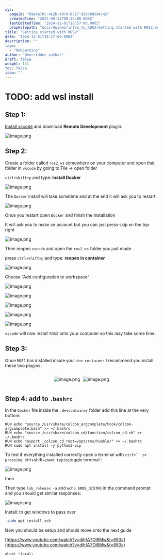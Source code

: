 ```yaml
---
sys:
  pageId: "89e0a78c-4e2b-4070-b327-d28cb0694742"
  createdTime: "2024-08-21T00:24:00.000Z"
  lastEditedTime: "2024-11-01T18:57:00.000Z"
  propFilepath: "docs/Guides/intro_to_ROS2/Getting started with ROS2.md"
title: "Getting started with ROS2"
date: "2024-11-01T18:57:00.000Z"
description: ""
tags:
  - "Onboarding"
author: "Overridden author"
draft: false
weight: 141
toc: false
icon: ""
---
```


# TODO: add wsl install

## Step 1:

[Install vscode](https://code.visualstudio.com/download) and download **Remote Development** plugin:

![image.png](https://prod-files-secure.s3.us-west-2.amazonaws.com/d518164a-d88e-44d1-a4ee-3adb3bd8bce0/efb52993-1881-4a40-b95e-6f020334f022/image.png?X-Amz-Algorithm=AWS4-HMAC-SHA256&X-Amz-Content-Sha256=UNSIGNED-PAYLOAD&X-Amz-Credential=ASIAZI2LB4667YB3QISW%2F20250201%2Fus-west-2%2Fs3%2Faws4_request&X-Amz-Date=20250201T070241Z&X-Amz-Expires=3600&X-Amz-Security-Token=IQoJb3JpZ2luX2VjEMf%2F%2F%2F%2F%2F%2F%2F%2F%2F%2FwEaCXVzLXdlc3QtMiJHMEUCIQDtVDXY5AOEPloaRx%2F6VmchhdKqTK4nSfVORdiu9WwDAwIge%2FwPBD70ZYzlghGcf1%2FXMYRFQgGaTes7tXhjEq7zst8qiAQIz%2F%2F%2F%2F%2F%2F%2F%2F%2F%2F%2FARAAGgw2Mzc0MjMxODM4MDUiDMqOnGwnO4KDfcEiJCrcAzUZtavbIwhodTWT9w0ODEi3at3OSlnXKALV%2BTluff7GuHlq4Jcy%2FUY%2FJUjU2IMR0Y482uFOgPQlJb%2F7JhQjDHlKkcv834vABkkrZY9ToCfEECaJy%2BhIA714d%2BE1d1F7ZO4wnClGpjXRHb%2FhiTzwgAPzwg3LMVjgVTQ%2BvTxOUqRjWf3fsxKliLWBk7bppY6JA6Iw8shY4j9a%2FtLX4L0hYhvrgkeW2fJKqItVfmal8ksgT5FjB4ZI3rEg7OxfvV1AXaGWDMIXw%2FoF0%2FVRp1aLw32lO3mRLx2C8ilEC1UYqgRbKddt8KJhNlnz8i26rdEfS71Z446EKrloUNwZmSp0EDZzOBtxR%2BJN8b9ijat%2BXNglRYlfTbezcmm%2B87aylkk4N952EKzAjfkx3pQjRVErjBWYh1a1b6zoZNb1BQY5Wd5cq4Gobr31pavYnBZb%2B9CTl0gFd3O1BvaWg3ne1uVFf1o2oEFD5%2F0IGESuZ2WwJ58sO6bpP6%2B3DuVGAHOupmQmyGiUkzT6YdEeb%2BvyLcvBMrQ6uD1xSYxVT6b%2BX0aNdgLAPyZ%2FKGTZlKqfV40zDhTN%2BxfMVaxTEgdIXtEz9BaxD%2BYMxRRcGs5nw0LiWoKePUresktBcGF7Fhy5sstBMIP79rwGOqUBvOUTtKIQPz3d68T3fHCkco7%2FVgPeU4AcOHgIg1XEyiFv94krIXx7dUa4w8ndra1Tmd%2FOd2%2FrgNaZnFqLfU5m8dPo94Q5GtXJbxogETWYNRAKg8Ev%2FgpAdLvkT11UoRW5G1BH7Z71zO4Adi9TKrmIb8KxpZrP3w5Dd4LBMHoKcHKCUPbd6h5yEZxuitIdq1mk93cCYhpPjeOQKpL3muYRGG5oCHme&X-Amz-Signature=a5f18e845236467a81cdda7b0a1c13a127095c9b4aa6c003a34fe222c16c44b7&X-Amz-SignedHeaders=host&x-id=GetObject)

## Step 2:

Create a folder called `ros2_ws` somewhere on your computer and open that folder in `vscode` by going to File → open folder 

`ctrl+shift+p` and type: **Install Docker**

![image.png](https://prod-files-secure.s3.us-west-2.amazonaws.com/d518164a-d88e-44d1-a4ee-3adb3bd8bce0/2269dc0e-1cd5-47ff-bceb-c04ad9b2eab0/image.png?X-Amz-Algorithm=AWS4-HMAC-SHA256&X-Amz-Content-Sha256=UNSIGNED-PAYLOAD&X-Amz-Credential=ASIAZI2LB4667YB3QISW%2F20250201%2Fus-west-2%2Fs3%2Faws4_request&X-Amz-Date=20250201T070242Z&X-Amz-Expires=3600&X-Amz-Security-Token=IQoJb3JpZ2luX2VjEMf%2F%2F%2F%2F%2F%2F%2F%2F%2F%2FwEaCXVzLXdlc3QtMiJHMEUCIQDtVDXY5AOEPloaRx%2F6VmchhdKqTK4nSfVORdiu9WwDAwIge%2FwPBD70ZYzlghGcf1%2FXMYRFQgGaTes7tXhjEq7zst8qiAQIz%2F%2F%2F%2F%2F%2F%2F%2F%2F%2F%2FARAAGgw2Mzc0MjMxODM4MDUiDMqOnGwnO4KDfcEiJCrcAzUZtavbIwhodTWT9w0ODEi3at3OSlnXKALV%2BTluff7GuHlq4Jcy%2FUY%2FJUjU2IMR0Y482uFOgPQlJb%2F7JhQjDHlKkcv834vABkkrZY9ToCfEECaJy%2BhIA714d%2BE1d1F7ZO4wnClGpjXRHb%2FhiTzwgAPzwg3LMVjgVTQ%2BvTxOUqRjWf3fsxKliLWBk7bppY6JA6Iw8shY4j9a%2FtLX4L0hYhvrgkeW2fJKqItVfmal8ksgT5FjB4ZI3rEg7OxfvV1AXaGWDMIXw%2FoF0%2FVRp1aLw32lO3mRLx2C8ilEC1UYqgRbKddt8KJhNlnz8i26rdEfS71Z446EKrloUNwZmSp0EDZzOBtxR%2BJN8b9ijat%2BXNglRYlfTbezcmm%2B87aylkk4N952EKzAjfkx3pQjRVErjBWYh1a1b6zoZNb1BQY5Wd5cq4Gobr31pavYnBZb%2B9CTl0gFd3O1BvaWg3ne1uVFf1o2oEFD5%2F0IGESuZ2WwJ58sO6bpP6%2B3DuVGAHOupmQmyGiUkzT6YdEeb%2BvyLcvBMrQ6uD1xSYxVT6b%2BX0aNdgLAPyZ%2FKGTZlKqfV40zDhTN%2BxfMVaxTEgdIXtEz9BaxD%2BYMxRRcGs5nw0LiWoKePUresktBcGF7Fhy5sstBMIP79rwGOqUBvOUTtKIQPz3d68T3fHCkco7%2FVgPeU4AcOHgIg1XEyiFv94krIXx7dUa4w8ndra1Tmd%2FOd2%2FrgNaZnFqLfU5m8dPo94Q5GtXJbxogETWYNRAKg8Ev%2FgpAdLvkT11UoRW5G1BH7Z71zO4Adi9TKrmIb8KxpZrP3w5Dd4LBMHoKcHKCUPbd6h5yEZxuitIdq1mk93cCYhpPjeOQKpL3muYRGG5oCHme&X-Amz-Signature=0d292349537da2eb821910f9ab5479a8c3fea1fc7491f86c40ed43d1ed8c35a0&X-Amz-SignedHeaders=host&x-id=GetObject)

The `Docker` install will take sometime and at the end it will ask you to restart

![image.png](https://prod-files-secure.s3.us-west-2.amazonaws.com/d518164a-d88e-44d1-a4ee-3adb3bd8bce0/ed233f78-be33-4b1f-b89c-9c346c0e961e/image.png?X-Amz-Algorithm=AWS4-HMAC-SHA256&X-Amz-Content-Sha256=UNSIGNED-PAYLOAD&X-Amz-Credential=ASIAZI2LB4667YB3QISW%2F20250201%2Fus-west-2%2Fs3%2Faws4_request&X-Amz-Date=20250201T070242Z&X-Amz-Expires=3600&X-Amz-Security-Token=IQoJb3JpZ2luX2VjEMf%2F%2F%2F%2F%2F%2F%2F%2F%2F%2FwEaCXVzLXdlc3QtMiJHMEUCIQDtVDXY5AOEPloaRx%2F6VmchhdKqTK4nSfVORdiu9WwDAwIge%2FwPBD70ZYzlghGcf1%2FXMYRFQgGaTes7tXhjEq7zst8qiAQIz%2F%2F%2F%2F%2F%2F%2F%2F%2F%2F%2FARAAGgw2Mzc0MjMxODM4MDUiDMqOnGwnO4KDfcEiJCrcAzUZtavbIwhodTWT9w0ODEi3at3OSlnXKALV%2BTluff7GuHlq4Jcy%2FUY%2FJUjU2IMR0Y482uFOgPQlJb%2F7JhQjDHlKkcv834vABkkrZY9ToCfEECaJy%2BhIA714d%2BE1d1F7ZO4wnClGpjXRHb%2FhiTzwgAPzwg3LMVjgVTQ%2BvTxOUqRjWf3fsxKliLWBk7bppY6JA6Iw8shY4j9a%2FtLX4L0hYhvrgkeW2fJKqItVfmal8ksgT5FjB4ZI3rEg7OxfvV1AXaGWDMIXw%2FoF0%2FVRp1aLw32lO3mRLx2C8ilEC1UYqgRbKddt8KJhNlnz8i26rdEfS71Z446EKrloUNwZmSp0EDZzOBtxR%2BJN8b9ijat%2BXNglRYlfTbezcmm%2B87aylkk4N952EKzAjfkx3pQjRVErjBWYh1a1b6zoZNb1BQY5Wd5cq4Gobr31pavYnBZb%2B9CTl0gFd3O1BvaWg3ne1uVFf1o2oEFD5%2F0IGESuZ2WwJ58sO6bpP6%2B3DuVGAHOupmQmyGiUkzT6YdEeb%2BvyLcvBMrQ6uD1xSYxVT6b%2BX0aNdgLAPyZ%2FKGTZlKqfV40zDhTN%2BxfMVaxTEgdIXtEz9BaxD%2BYMxRRcGs5nw0LiWoKePUresktBcGF7Fhy5sstBMIP79rwGOqUBvOUTtKIQPz3d68T3fHCkco7%2FVgPeU4AcOHgIg1XEyiFv94krIXx7dUa4w8ndra1Tmd%2FOd2%2FrgNaZnFqLfU5m8dPo94Q5GtXJbxogETWYNRAKg8Ev%2FgpAdLvkT11UoRW5G1BH7Z71zO4Adi9TKrmIb8KxpZrP3w5Dd4LBMHoKcHKCUPbd6h5yEZxuitIdq1mk93cCYhpPjeOQKpL3muYRGG5oCHme&X-Amz-Signature=e648f6ed869f02704b6298a7aae9c0d74ebaa79458939da2b7886dae948f8e5d&X-Amz-SignedHeaders=host&x-id=GetObject)

Once you restart open `Docker` and finish the installation

It will ask you to make an account but you can just press skip on the top right

![image.png](https://prod-files-secure.s3.us-west-2.amazonaws.com/d518164a-d88e-44d1-a4ee-3adb3bd8bce0/21010ad9-1659-4fd9-9f59-9932a09b2a3d/image.png?X-Amz-Algorithm=AWS4-HMAC-SHA256&X-Amz-Content-Sha256=UNSIGNED-PAYLOAD&X-Amz-Credential=ASIAZI2LB4667YB3QISW%2F20250201%2Fus-west-2%2Fs3%2Faws4_request&X-Amz-Date=20250201T070242Z&X-Amz-Expires=3600&X-Amz-Security-Token=IQoJb3JpZ2luX2VjEMf%2F%2F%2F%2F%2F%2F%2F%2F%2F%2FwEaCXVzLXdlc3QtMiJHMEUCIQDtVDXY5AOEPloaRx%2F6VmchhdKqTK4nSfVORdiu9WwDAwIge%2FwPBD70ZYzlghGcf1%2FXMYRFQgGaTes7tXhjEq7zst8qiAQIz%2F%2F%2F%2F%2F%2F%2F%2F%2F%2F%2FARAAGgw2Mzc0MjMxODM4MDUiDMqOnGwnO4KDfcEiJCrcAzUZtavbIwhodTWT9w0ODEi3at3OSlnXKALV%2BTluff7GuHlq4Jcy%2FUY%2FJUjU2IMR0Y482uFOgPQlJb%2F7JhQjDHlKkcv834vABkkrZY9ToCfEECaJy%2BhIA714d%2BE1d1F7ZO4wnClGpjXRHb%2FhiTzwgAPzwg3LMVjgVTQ%2BvTxOUqRjWf3fsxKliLWBk7bppY6JA6Iw8shY4j9a%2FtLX4L0hYhvrgkeW2fJKqItVfmal8ksgT5FjB4ZI3rEg7OxfvV1AXaGWDMIXw%2FoF0%2FVRp1aLw32lO3mRLx2C8ilEC1UYqgRbKddt8KJhNlnz8i26rdEfS71Z446EKrloUNwZmSp0EDZzOBtxR%2BJN8b9ijat%2BXNglRYlfTbezcmm%2B87aylkk4N952EKzAjfkx3pQjRVErjBWYh1a1b6zoZNb1BQY5Wd5cq4Gobr31pavYnBZb%2B9CTl0gFd3O1BvaWg3ne1uVFf1o2oEFD5%2F0IGESuZ2WwJ58sO6bpP6%2B3DuVGAHOupmQmyGiUkzT6YdEeb%2BvyLcvBMrQ6uD1xSYxVT6b%2BX0aNdgLAPyZ%2FKGTZlKqfV40zDhTN%2BxfMVaxTEgdIXtEz9BaxD%2BYMxRRcGs5nw0LiWoKePUresktBcGF7Fhy5sstBMIP79rwGOqUBvOUTtKIQPz3d68T3fHCkco7%2FVgPeU4AcOHgIg1XEyiFv94krIXx7dUa4w8ndra1Tmd%2FOd2%2FrgNaZnFqLfU5m8dPo94Q5GtXJbxogETWYNRAKg8Ev%2FgpAdLvkT11UoRW5G1BH7Z71zO4Adi9TKrmIb8KxpZrP3w5Dd4LBMHoKcHKCUPbd6h5yEZxuitIdq1mk93cCYhpPjeOQKpL3muYRGG5oCHme&X-Amz-Signature=2fe542011dc3b6bcc6222beedce7928f7ac27af36551ee5f6173cb612dd17fce&X-Amz-SignedHeaders=host&x-id=GetObject)

Then reopen `vscode` and open the `ros2_ws` folder you just made

press `ctrl+shift+p` and type: **reopen in container**

![image.png](https://prod-files-secure.s3.us-west-2.amazonaws.com/d518164a-d88e-44d1-a4ee-3adb3bd8bce0/4e93b8c2-41ad-488c-8095-c74205196118/image.png?X-Amz-Algorithm=AWS4-HMAC-SHA256&X-Amz-Content-Sha256=UNSIGNED-PAYLOAD&X-Amz-Credential=ASIAZI2LB4667YB3QISW%2F20250201%2Fus-west-2%2Fs3%2Faws4_request&X-Amz-Date=20250201T070242Z&X-Amz-Expires=3600&X-Amz-Security-Token=IQoJb3JpZ2luX2VjEMf%2F%2F%2F%2F%2F%2F%2F%2F%2F%2FwEaCXVzLXdlc3QtMiJHMEUCIQDtVDXY5AOEPloaRx%2F6VmchhdKqTK4nSfVORdiu9WwDAwIge%2FwPBD70ZYzlghGcf1%2FXMYRFQgGaTes7tXhjEq7zst8qiAQIz%2F%2F%2F%2F%2F%2F%2F%2F%2F%2F%2FARAAGgw2Mzc0MjMxODM4MDUiDMqOnGwnO4KDfcEiJCrcAzUZtavbIwhodTWT9w0ODEi3at3OSlnXKALV%2BTluff7GuHlq4Jcy%2FUY%2FJUjU2IMR0Y482uFOgPQlJb%2F7JhQjDHlKkcv834vABkkrZY9ToCfEECaJy%2BhIA714d%2BE1d1F7ZO4wnClGpjXRHb%2FhiTzwgAPzwg3LMVjgVTQ%2BvTxOUqRjWf3fsxKliLWBk7bppY6JA6Iw8shY4j9a%2FtLX4L0hYhvrgkeW2fJKqItVfmal8ksgT5FjB4ZI3rEg7OxfvV1AXaGWDMIXw%2FoF0%2FVRp1aLw32lO3mRLx2C8ilEC1UYqgRbKddt8KJhNlnz8i26rdEfS71Z446EKrloUNwZmSp0EDZzOBtxR%2BJN8b9ijat%2BXNglRYlfTbezcmm%2B87aylkk4N952EKzAjfkx3pQjRVErjBWYh1a1b6zoZNb1BQY5Wd5cq4Gobr31pavYnBZb%2B9CTl0gFd3O1BvaWg3ne1uVFf1o2oEFD5%2F0IGESuZ2WwJ58sO6bpP6%2B3DuVGAHOupmQmyGiUkzT6YdEeb%2BvyLcvBMrQ6uD1xSYxVT6b%2BX0aNdgLAPyZ%2FKGTZlKqfV40zDhTN%2BxfMVaxTEgdIXtEz9BaxD%2BYMxRRcGs5nw0LiWoKePUresktBcGF7Fhy5sstBMIP79rwGOqUBvOUTtKIQPz3d68T3fHCkco7%2FVgPeU4AcOHgIg1XEyiFv94krIXx7dUa4w8ndra1Tmd%2FOd2%2FrgNaZnFqLfU5m8dPo94Q5GtXJbxogETWYNRAKg8Ev%2FgpAdLvkT11UoRW5G1BH7Z71zO4Adi9TKrmIb8KxpZrP3w5Dd4LBMHoKcHKCUPbd6h5yEZxuitIdq1mk93cCYhpPjeOQKpL3muYRGG5oCHme&X-Amz-Signature=ac7a1c767ac08542948438b0f3c7c11a9493ca0398b36d5a0c5ad08e680fa93e&X-Amz-SignedHeaders=host&x-id=GetObject)

Choose “Add configuration to workspace”

![image.png](https://prod-files-secure.s3.us-west-2.amazonaws.com/d518164a-d88e-44d1-a4ee-3adb3bd8bce0/9560b282-5060-4989-ba37-97e7b2c22476/image.png?X-Amz-Algorithm=AWS4-HMAC-SHA256&X-Amz-Content-Sha256=UNSIGNED-PAYLOAD&X-Amz-Credential=ASIAZI2LB4667YB3QISW%2F20250201%2Fus-west-2%2Fs3%2Faws4_request&X-Amz-Date=20250201T070242Z&X-Amz-Expires=3600&X-Amz-Security-Token=IQoJb3JpZ2luX2VjEMf%2F%2F%2F%2F%2F%2F%2F%2F%2F%2FwEaCXVzLXdlc3QtMiJHMEUCIQDtVDXY5AOEPloaRx%2F6VmchhdKqTK4nSfVORdiu9WwDAwIge%2FwPBD70ZYzlghGcf1%2FXMYRFQgGaTes7tXhjEq7zst8qiAQIz%2F%2F%2F%2F%2F%2F%2F%2F%2F%2F%2FARAAGgw2Mzc0MjMxODM4MDUiDMqOnGwnO4KDfcEiJCrcAzUZtavbIwhodTWT9w0ODEi3at3OSlnXKALV%2BTluff7GuHlq4Jcy%2FUY%2FJUjU2IMR0Y482uFOgPQlJb%2F7JhQjDHlKkcv834vABkkrZY9ToCfEECaJy%2BhIA714d%2BE1d1F7ZO4wnClGpjXRHb%2FhiTzwgAPzwg3LMVjgVTQ%2BvTxOUqRjWf3fsxKliLWBk7bppY6JA6Iw8shY4j9a%2FtLX4L0hYhvrgkeW2fJKqItVfmal8ksgT5FjB4ZI3rEg7OxfvV1AXaGWDMIXw%2FoF0%2FVRp1aLw32lO3mRLx2C8ilEC1UYqgRbKddt8KJhNlnz8i26rdEfS71Z446EKrloUNwZmSp0EDZzOBtxR%2BJN8b9ijat%2BXNglRYlfTbezcmm%2B87aylkk4N952EKzAjfkx3pQjRVErjBWYh1a1b6zoZNb1BQY5Wd5cq4Gobr31pavYnBZb%2B9CTl0gFd3O1BvaWg3ne1uVFf1o2oEFD5%2F0IGESuZ2WwJ58sO6bpP6%2B3DuVGAHOupmQmyGiUkzT6YdEeb%2BvyLcvBMrQ6uD1xSYxVT6b%2BX0aNdgLAPyZ%2FKGTZlKqfV40zDhTN%2BxfMVaxTEgdIXtEz9BaxD%2BYMxRRcGs5nw0LiWoKePUresktBcGF7Fhy5sstBMIP79rwGOqUBvOUTtKIQPz3d68T3fHCkco7%2FVgPeU4AcOHgIg1XEyiFv94krIXx7dUa4w8ndra1Tmd%2FOd2%2FrgNaZnFqLfU5m8dPo94Q5GtXJbxogETWYNRAKg8Ev%2FgpAdLvkT11UoRW5G1BH7Z71zO4Adi9TKrmIb8KxpZrP3w5Dd4LBMHoKcHKCUPbd6h5yEZxuitIdq1mk93cCYhpPjeOQKpL3muYRGG5oCHme&X-Amz-Signature=1b55cb7e22f529707616d868142051ddefdb1fe6c9f26786c9f736935d8abc2f&X-Amz-SignedHeaders=host&x-id=GetObject)

![image.png](https://prod-files-secure.s3.us-west-2.amazonaws.com/d518164a-d88e-44d1-a4ee-3adb3bd8bce0/2ee63f81-886b-48e8-a553-dc6e5eac99e4/image.png?X-Amz-Algorithm=AWS4-HMAC-SHA256&X-Amz-Content-Sha256=UNSIGNED-PAYLOAD&X-Amz-Credential=ASIAZI2LB4667YB3QISW%2F20250201%2Fus-west-2%2Fs3%2Faws4_request&X-Amz-Date=20250201T070241Z&X-Amz-Expires=3600&X-Amz-Security-Token=IQoJb3JpZ2luX2VjEMf%2F%2F%2F%2F%2F%2F%2F%2F%2F%2FwEaCXVzLXdlc3QtMiJHMEUCIQDtVDXY5AOEPloaRx%2F6VmchhdKqTK4nSfVORdiu9WwDAwIge%2FwPBD70ZYzlghGcf1%2FXMYRFQgGaTes7tXhjEq7zst8qiAQIz%2F%2F%2F%2F%2F%2F%2F%2F%2F%2F%2FARAAGgw2Mzc0MjMxODM4MDUiDMqOnGwnO4KDfcEiJCrcAzUZtavbIwhodTWT9w0ODEi3at3OSlnXKALV%2BTluff7GuHlq4Jcy%2FUY%2FJUjU2IMR0Y482uFOgPQlJb%2F7JhQjDHlKkcv834vABkkrZY9ToCfEECaJy%2BhIA714d%2BE1d1F7ZO4wnClGpjXRHb%2FhiTzwgAPzwg3LMVjgVTQ%2BvTxOUqRjWf3fsxKliLWBk7bppY6JA6Iw8shY4j9a%2FtLX4L0hYhvrgkeW2fJKqItVfmal8ksgT5FjB4ZI3rEg7OxfvV1AXaGWDMIXw%2FoF0%2FVRp1aLw32lO3mRLx2C8ilEC1UYqgRbKddt8KJhNlnz8i26rdEfS71Z446EKrloUNwZmSp0EDZzOBtxR%2BJN8b9ijat%2BXNglRYlfTbezcmm%2B87aylkk4N952EKzAjfkx3pQjRVErjBWYh1a1b6zoZNb1BQY5Wd5cq4Gobr31pavYnBZb%2B9CTl0gFd3O1BvaWg3ne1uVFf1o2oEFD5%2F0IGESuZ2WwJ58sO6bpP6%2B3DuVGAHOupmQmyGiUkzT6YdEeb%2BvyLcvBMrQ6uD1xSYxVT6b%2BX0aNdgLAPyZ%2FKGTZlKqfV40zDhTN%2BxfMVaxTEgdIXtEz9BaxD%2BYMxRRcGs5nw0LiWoKePUresktBcGF7Fhy5sstBMIP79rwGOqUBvOUTtKIQPz3d68T3fHCkco7%2FVgPeU4AcOHgIg1XEyiFv94krIXx7dUa4w8ndra1Tmd%2FOd2%2FrgNaZnFqLfU5m8dPo94Q5GtXJbxogETWYNRAKg8Ev%2FgpAdLvkT11UoRW5G1BH7Z71zO4Adi9TKrmIb8KxpZrP3w5Dd4LBMHoKcHKCUPbd6h5yEZxuitIdq1mk93cCYhpPjeOQKpL3muYRGG5oCHme&X-Amz-Signature=8b578a25b4376850116ddd1bb750ddd67fb6949ee1163ab8484703a2e2de1b64&X-Amz-SignedHeaders=host&x-id=GetObject)

![image.png](https://prod-files-secure.s3.us-west-2.amazonaws.com/d518164a-d88e-44d1-a4ee-3adb3bd8bce0/ae1580b2-b048-407e-aed9-b584224a7a04/image.png?X-Amz-Algorithm=AWS4-HMAC-SHA256&X-Amz-Content-Sha256=UNSIGNED-PAYLOAD&X-Amz-Credential=ASIAZI2LB4667YB3QISW%2F20250201%2Fus-west-2%2Fs3%2Faws4_request&X-Amz-Date=20250201T070242Z&X-Amz-Expires=3600&X-Amz-Security-Token=IQoJb3JpZ2luX2VjEMf%2F%2F%2F%2F%2F%2F%2F%2F%2F%2FwEaCXVzLXdlc3QtMiJHMEUCIQDtVDXY5AOEPloaRx%2F6VmchhdKqTK4nSfVORdiu9WwDAwIge%2FwPBD70ZYzlghGcf1%2FXMYRFQgGaTes7tXhjEq7zst8qiAQIz%2F%2F%2F%2F%2F%2F%2F%2F%2F%2F%2FARAAGgw2Mzc0MjMxODM4MDUiDMqOnGwnO4KDfcEiJCrcAzUZtavbIwhodTWT9w0ODEi3at3OSlnXKALV%2BTluff7GuHlq4Jcy%2FUY%2FJUjU2IMR0Y482uFOgPQlJb%2F7JhQjDHlKkcv834vABkkrZY9ToCfEECaJy%2BhIA714d%2BE1d1F7ZO4wnClGpjXRHb%2FhiTzwgAPzwg3LMVjgVTQ%2BvTxOUqRjWf3fsxKliLWBk7bppY6JA6Iw8shY4j9a%2FtLX4L0hYhvrgkeW2fJKqItVfmal8ksgT5FjB4ZI3rEg7OxfvV1AXaGWDMIXw%2FoF0%2FVRp1aLw32lO3mRLx2C8ilEC1UYqgRbKddt8KJhNlnz8i26rdEfS71Z446EKrloUNwZmSp0EDZzOBtxR%2BJN8b9ijat%2BXNglRYlfTbezcmm%2B87aylkk4N952EKzAjfkx3pQjRVErjBWYh1a1b6zoZNb1BQY5Wd5cq4Gobr31pavYnBZb%2B9CTl0gFd3O1BvaWg3ne1uVFf1o2oEFD5%2F0IGESuZ2WwJ58sO6bpP6%2B3DuVGAHOupmQmyGiUkzT6YdEeb%2BvyLcvBMrQ6uD1xSYxVT6b%2BX0aNdgLAPyZ%2FKGTZlKqfV40zDhTN%2BxfMVaxTEgdIXtEz9BaxD%2BYMxRRcGs5nw0LiWoKePUresktBcGF7Fhy5sstBMIP79rwGOqUBvOUTtKIQPz3d68T3fHCkco7%2FVgPeU4AcOHgIg1XEyiFv94krIXx7dUa4w8ndra1Tmd%2FOd2%2FrgNaZnFqLfU5m8dPo94Q5GtXJbxogETWYNRAKg8Ev%2FgpAdLvkT11UoRW5G1BH7Z71zO4Adi9TKrmIb8KxpZrP3w5Dd4LBMHoKcHKCUPbd6h5yEZxuitIdq1mk93cCYhpPjeOQKpL3muYRGG5oCHme&X-Amz-Signature=021286d7aae2698960b248c8331c395d139b172e7808d8aa6592d49b4199828d&X-Amz-SignedHeaders=host&x-id=GetObject)

![image.png](https://prod-files-secure.s3.us-west-2.amazonaws.com/d518164a-d88e-44d1-a4ee-3adb3bd8bce0/53255b28-f75e-430f-b9e3-c0ac8577e42b/image.png?X-Amz-Algorithm=AWS4-HMAC-SHA256&X-Amz-Content-Sha256=UNSIGNED-PAYLOAD&X-Amz-Credential=ASIAZI2LB4667YB3QISW%2F20250201%2Fus-west-2%2Fs3%2Faws4_request&X-Amz-Date=20250201T070242Z&X-Amz-Expires=3600&X-Amz-Security-Token=IQoJb3JpZ2luX2VjEMf%2F%2F%2F%2F%2F%2F%2F%2F%2F%2FwEaCXVzLXdlc3QtMiJHMEUCIQDtVDXY5AOEPloaRx%2F6VmchhdKqTK4nSfVORdiu9WwDAwIge%2FwPBD70ZYzlghGcf1%2FXMYRFQgGaTes7tXhjEq7zst8qiAQIz%2F%2F%2F%2F%2F%2F%2F%2F%2F%2F%2FARAAGgw2Mzc0MjMxODM4MDUiDMqOnGwnO4KDfcEiJCrcAzUZtavbIwhodTWT9w0ODEi3at3OSlnXKALV%2BTluff7GuHlq4Jcy%2FUY%2FJUjU2IMR0Y482uFOgPQlJb%2F7JhQjDHlKkcv834vABkkrZY9ToCfEECaJy%2BhIA714d%2BE1d1F7ZO4wnClGpjXRHb%2FhiTzwgAPzwg3LMVjgVTQ%2BvTxOUqRjWf3fsxKliLWBk7bppY6JA6Iw8shY4j9a%2FtLX4L0hYhvrgkeW2fJKqItVfmal8ksgT5FjB4ZI3rEg7OxfvV1AXaGWDMIXw%2FoF0%2FVRp1aLw32lO3mRLx2C8ilEC1UYqgRbKddt8KJhNlnz8i26rdEfS71Z446EKrloUNwZmSp0EDZzOBtxR%2BJN8b9ijat%2BXNglRYlfTbezcmm%2B87aylkk4N952EKzAjfkx3pQjRVErjBWYh1a1b6zoZNb1BQY5Wd5cq4Gobr31pavYnBZb%2B9CTl0gFd3O1BvaWg3ne1uVFf1o2oEFD5%2F0IGESuZ2WwJ58sO6bpP6%2B3DuVGAHOupmQmyGiUkzT6YdEeb%2BvyLcvBMrQ6uD1xSYxVT6b%2BX0aNdgLAPyZ%2FKGTZlKqfV40zDhTN%2BxfMVaxTEgdIXtEz9BaxD%2BYMxRRcGs5nw0LiWoKePUresktBcGF7Fhy5sstBMIP79rwGOqUBvOUTtKIQPz3d68T3fHCkco7%2FVgPeU4AcOHgIg1XEyiFv94krIXx7dUa4w8ndra1Tmd%2FOd2%2FrgNaZnFqLfU5m8dPo94Q5GtXJbxogETWYNRAKg8Ev%2FgpAdLvkT11UoRW5G1BH7Z71zO4Adi9TKrmIb8KxpZrP3w5Dd4LBMHoKcHKCUPbd6h5yEZxuitIdq1mk93cCYhpPjeOQKpL3muYRGG5oCHme&X-Amz-Signature=990698027fba796fbf0dbdff71a128dac06b8d9e30b1fc77ca8fce2c3c4a33ac&X-Amz-SignedHeaders=host&x-id=GetObject)

![image.png](https://prod-files-secure.s3.us-west-2.amazonaws.com/d518164a-d88e-44d1-a4ee-3adb3bd8bce0/7c562767-5af9-4ffb-97d1-327bcdf4ee00/image.png?X-Amz-Algorithm=AWS4-HMAC-SHA256&X-Amz-Content-Sha256=UNSIGNED-PAYLOAD&X-Amz-Credential=ASIAZI2LB4667YB3QISW%2F20250201%2Fus-west-2%2Fs3%2Faws4_request&X-Amz-Date=20250201T070242Z&X-Amz-Expires=3600&X-Amz-Security-Token=IQoJb3JpZ2luX2VjEMf%2F%2F%2F%2F%2F%2F%2F%2F%2F%2FwEaCXVzLXdlc3QtMiJHMEUCIQDtVDXY5AOEPloaRx%2F6VmchhdKqTK4nSfVORdiu9WwDAwIge%2FwPBD70ZYzlghGcf1%2FXMYRFQgGaTes7tXhjEq7zst8qiAQIz%2F%2F%2F%2F%2F%2F%2F%2F%2F%2F%2FARAAGgw2Mzc0MjMxODM4MDUiDMqOnGwnO4KDfcEiJCrcAzUZtavbIwhodTWT9w0ODEi3at3OSlnXKALV%2BTluff7GuHlq4Jcy%2FUY%2FJUjU2IMR0Y482uFOgPQlJb%2F7JhQjDHlKkcv834vABkkrZY9ToCfEECaJy%2BhIA714d%2BE1d1F7ZO4wnClGpjXRHb%2FhiTzwgAPzwg3LMVjgVTQ%2BvTxOUqRjWf3fsxKliLWBk7bppY6JA6Iw8shY4j9a%2FtLX4L0hYhvrgkeW2fJKqItVfmal8ksgT5FjB4ZI3rEg7OxfvV1AXaGWDMIXw%2FoF0%2FVRp1aLw32lO3mRLx2C8ilEC1UYqgRbKddt8KJhNlnz8i26rdEfS71Z446EKrloUNwZmSp0EDZzOBtxR%2BJN8b9ijat%2BXNglRYlfTbezcmm%2B87aylkk4N952EKzAjfkx3pQjRVErjBWYh1a1b6zoZNb1BQY5Wd5cq4Gobr31pavYnBZb%2B9CTl0gFd3O1BvaWg3ne1uVFf1o2oEFD5%2F0IGESuZ2WwJ58sO6bpP6%2B3DuVGAHOupmQmyGiUkzT6YdEeb%2BvyLcvBMrQ6uD1xSYxVT6b%2BX0aNdgLAPyZ%2FKGTZlKqfV40zDhTN%2BxfMVaxTEgdIXtEz9BaxD%2BYMxRRcGs5nw0LiWoKePUresktBcGF7Fhy5sstBMIP79rwGOqUBvOUTtKIQPz3d68T3fHCkco7%2FVgPeU4AcOHgIg1XEyiFv94krIXx7dUa4w8ndra1Tmd%2FOd2%2FrgNaZnFqLfU5m8dPo94Q5GtXJbxogETWYNRAKg8Ev%2FgpAdLvkT11UoRW5G1BH7Z71zO4Adi9TKrmIb8KxpZrP3w5Dd4LBMHoKcHKCUPbd6h5yEZxuitIdq1mk93cCYhpPjeOQKpL3muYRGG5oCHme&X-Amz-Signature=a2f3777e34fb49d2a5d4b773d2b9b1866a1c884bb67210f8f985c473526c4966&X-Amz-SignedHeaders=host&x-id=GetObject)

`vscode` will now install `ROS2` onto your computer so this may take some time.

## Step 3:

Once `ROS2` has installed inside your `dev-container` I recommend you install these two plugins:

<div style="display: flex;flex-direction: row; column-gap:10px; max-width: 630px;justify-content: center;">
<div>

![image.png](https://prod-files-secure.s3.us-west-2.amazonaws.com/d518164a-d88e-44d1-a4ee-3adb3bd8bce0/3fc3d550-5a54-4ba1-ba6b-faa01cdb7369/image.png?X-Amz-Algorithm=AWS4-HMAC-SHA256&X-Amz-Content-Sha256=UNSIGNED-PAYLOAD&X-Amz-Credential=ASIAZI2LB4664JBQNOBR%2F20250201%2Fus-west-2%2Fs3%2Faws4_request&X-Amz-Date=20250201T070245Z&X-Amz-Expires=3600&X-Amz-Security-Token=IQoJb3JpZ2luX2VjEMf%2F%2F%2F%2F%2F%2F%2F%2F%2F%2FwEaCXVzLXdlc3QtMiJHMEUCICD0P%2Fvi0rDxso2kxJoWrc%2Bob%2B9tkqS9zXtz%2FJIfS2UtAiEArSLVbD6Xrd9hZvtDMRNTP4AWQE3KZgDBrIrPnsw4eaMqiAQIz%2F%2F%2F%2F%2F%2F%2F%2F%2F%2F%2FARAAGgw2Mzc0MjMxODM4MDUiDGPQqXrOyQfDLM%2BRSircA%2FooPtLhtvzlGc5zm0D%2B921tTxnXfvBruHo62xRmVRtw2TUIT3MrbjhU0O%2Beba85vGLWcFS%2F%2BfFBXqO1vioBzcBhpOD%2FW%2FcvQROwfLNixprm%2FBfF2zzwXi7Ng9VPjA0rDAUESMNUVtStnSEC3UARJBzgZXNgLCOPcyvpyG54XSm5QkdswqZnoGb3wWu77qXh6u9IPv1r351SkOYEAxh47UuvWlcjxGgnAq3janAZhLLGAPbicVbjw9LzzCQ0NIj7jnryLkHnUSjNODZ8eezfcGV55A5AhSPMvlavcPF%2FyknZ8Y2jT1hzfJc1xFzwavDYUsb1tZ2hk98DcInblFgFInLm4%2BAcgmTo5GWa31kvmkSOObU5kzHGOjVnpE9MN0C6xEvqqIf%2F4dovY0%2FyTDKxy4TSOrCwCF%2FEdO8noUVwWsT%2BWC9eHArDsjhM%2FE8lb0Pak%2FJNa34ckt3uYxPMR9W53wTkv8k8HQ%2FOaq21ZzdgUxrLIr3mckywQgCVi8xMA7MVW9dO8NJVI97CDj0hjik6bmNRh0phOiBhlAxLJBXoCUk79uIiX7G56LpA61RFYXKU3W%2BwMyvL6Ho%2B8Fu4ljvR9aGNQqfhaWGxSKvuI6pOJH%2Fip1gvTZNnoXEwDenSMOj69rwGOqUBknYmYGNRS6ctJJeRCCTECWUF7rSd28%2FUFWYOIfsjJgru3%2FrM%2FKgCtQMFIfY9tGc7t2%2BCHtFAHGfoYN4YQIkSW%2B1BHUWl0rfSn72gLT%2F1RgKZmGUyt0dpQQxvk0wcY16l66p0RFx1Kn6R6qD5ci0rS%2F9rB0T3F%2Brm8%2FWt7hAZitSGNkTcv%2FoE0ihUPajQL4gbLJX906p3n%2BVeg%2Bhu9WkopyMpPX4c&X-Amz-Signature=80066657c67637943f43cc00124b3f52a9c78edf09f71cf0aa9300680df7a55f&X-Amz-SignedHeaders=host&x-id=GetObject)

</div>
<div>

![image.png](https://prod-files-secure.s3.us-west-2.amazonaws.com/d518164a-d88e-44d1-a4ee-3adb3bd8bce0/d994cc66-13c2-4093-a5a3-f84cf4601a82/image.png?X-Amz-Algorithm=AWS4-HMAC-SHA256&X-Amz-Content-Sha256=UNSIGNED-PAYLOAD&X-Amz-Credential=ASIAZI2LB466RCHRQNJY%2F20250201%2Fus-west-2%2Fs3%2Faws4_request&X-Amz-Date=20250201T070245Z&X-Amz-Expires=3600&X-Amz-Security-Token=IQoJb3JpZ2luX2VjEMf%2F%2F%2F%2F%2F%2F%2F%2F%2F%2FwEaCXVzLXdlc3QtMiJHMEUCIQD5GF0NN0IgLmQ66fmrAt884yxpuuYOcKmHbbkRfvtavQIgVN%2FP1ar3MJjLv6aPFBR58GSV2ACUpx79Qj1DKqBuDXgqiAQIz%2F%2F%2F%2F%2F%2F%2F%2F%2F%2F%2FARAAGgw2Mzc0MjMxODM4MDUiDMPHLXLjRat%2F9PjLACrcAzHl1yKIkQaRtAWulvB5oWFRP6HdSXS6LHqlXmFp5bNjscsjUxjYqfDA6qvkDU5vlhnTreCjLVYweKz8i9EqUaVM9OzZGWuiODJ%2FjydGoeqe2pHHk2a3n%2B1PreM8uyc45YTn8qHggT4d5H0HhyTB2OyIA42q5yMbGGXgDBqo3%2FZyBG1F4MKYlYc7ZQ5CavasADfwPD2rVXiWk%2BaVJJslZyB5pY89UPTBjqxtVu3ng4ox5plWD%2FmppyqlSCypkAXywwZlTf7VhwqC94XgM1QisC2DkBVOF7WP5zYgQmP7fz45%2FX%2BF4PMdwwJRApbm0bCpqg4SvE2b2hvypBWu1I9T0htdw8BwDPwm3h3je0eeUK23SVVMPjOCtkk4iI6RmFM6yj1y9MRk3BccFhtB8xmDynzD%2FglDFCU1aJiYt1TfKJnrS2s%2BNvQMqrRP3znMoKsYRycywzbF5%2FLP3ij5l67Ob1jmIpF9BGqKqp9Cwhgwrac1jHxzXbh7%2BrbYVHiYUBdMwkFu9rpmle7jYgoJ1edkflPBf28tgBQTVpfqe9Uxbbp%2Fd%2F7v%2FLb6q6ec4%2B5wWG6HSw9gfMeDreri2mwMHWwiP6K8WlybAwj9MeYLmcn4gPgcAy4zfd2CJCEEDczMMMD69rwGOqUBBFh5VA0XFHljpXoPCZ69nrql5Ep34I8V%2F3DdDmbHnnzfstOuVIFk3tcbUMftTTPbxK5R%2F1g4SMLnSurYDd5n%2Be6CSXLCRqGVFQT3fZ4grGvpAxLbB6wyy59l5PCCiKc0zU3vYuorvdc2MaqKNFHph6N5PRS8C1NMv%2BlvP%2F%2B17cEzkdWME8kko5kTdRo%2BT3nH880Wl7%2FFLtK%2B1%2FGTBeCYZP%2F%2Fk38J&X-Amz-Signature=e8ff8370af489eda70d34e0b6581cd317703803ed2c93387cf40d80180c16db2&X-Amz-SignedHeaders=host&x-id=GetObject)

</div>
</div>

## Step 4: add to `.bashrc`

In the `Docker` file inside the `.devcontainer` folder add this line at the very bottom: 

```docker
RUN echo "source /usr/share/colcon_argcomplete/hook/colcon-argcomplete.bash" >> ~/.bashrc
RUN echo "source /usr/share/colcon_cd/function/colcon_cd.sh" >> ~/.bashrc
RUN echo "export _colcon_cd_root=/opt/ros/humble/" >> ~/.bashrc
RUN sudo apt install -y python3-pip 
```

To test if everything installed correctly open a terminal with `ctrl+`` or pressing `ctrl+shift+p` and typing `toggle terminal`:

![image.png](https://prod-files-secure.s3.us-west-2.amazonaws.com/d518164a-d88e-44d1-a4ee-3adb3bd8bce0/6a4943d8-b04e-4c02-9a58-775f3384d1a5/image.png?X-Amz-Algorithm=AWS4-HMAC-SHA256&X-Amz-Content-Sha256=UNSIGNED-PAYLOAD&X-Amz-Credential=ASIAZI2LB4667YB3QISW%2F20250201%2Fus-west-2%2Fs3%2Faws4_request&X-Amz-Date=20250201T070242Z&X-Amz-Expires=3600&X-Amz-Security-Token=IQoJb3JpZ2luX2VjEMf%2F%2F%2F%2F%2F%2F%2F%2F%2F%2FwEaCXVzLXdlc3QtMiJHMEUCIQDtVDXY5AOEPloaRx%2F6VmchhdKqTK4nSfVORdiu9WwDAwIge%2FwPBD70ZYzlghGcf1%2FXMYRFQgGaTes7tXhjEq7zst8qiAQIz%2F%2F%2F%2F%2F%2F%2F%2F%2F%2F%2FARAAGgw2Mzc0MjMxODM4MDUiDMqOnGwnO4KDfcEiJCrcAzUZtavbIwhodTWT9w0ODEi3at3OSlnXKALV%2BTluff7GuHlq4Jcy%2FUY%2FJUjU2IMR0Y482uFOgPQlJb%2F7JhQjDHlKkcv834vABkkrZY9ToCfEECaJy%2BhIA714d%2BE1d1F7ZO4wnClGpjXRHb%2FhiTzwgAPzwg3LMVjgVTQ%2BvTxOUqRjWf3fsxKliLWBk7bppY6JA6Iw8shY4j9a%2FtLX4L0hYhvrgkeW2fJKqItVfmal8ksgT5FjB4ZI3rEg7OxfvV1AXaGWDMIXw%2FoF0%2FVRp1aLw32lO3mRLx2C8ilEC1UYqgRbKddt8KJhNlnz8i26rdEfS71Z446EKrloUNwZmSp0EDZzOBtxR%2BJN8b9ijat%2BXNglRYlfTbezcmm%2B87aylkk4N952EKzAjfkx3pQjRVErjBWYh1a1b6zoZNb1BQY5Wd5cq4Gobr31pavYnBZb%2B9CTl0gFd3O1BvaWg3ne1uVFf1o2oEFD5%2F0IGESuZ2WwJ58sO6bpP6%2B3DuVGAHOupmQmyGiUkzT6YdEeb%2BvyLcvBMrQ6uD1xSYxVT6b%2BX0aNdgLAPyZ%2FKGTZlKqfV40zDhTN%2BxfMVaxTEgdIXtEz9BaxD%2BYMxRRcGs5nw0LiWoKePUresktBcGF7Fhy5sstBMIP79rwGOqUBvOUTtKIQPz3d68T3fHCkco7%2FVgPeU4AcOHgIg1XEyiFv94krIXx7dUa4w8ndra1Tmd%2FOd2%2FrgNaZnFqLfU5m8dPo94Q5GtXJbxogETWYNRAKg8Ev%2FgpAdLvkT11UoRW5G1BH7Z71zO4Adi9TKrmIb8KxpZrP3w5Dd4LBMHoKcHKCUPbd6h5yEZxuitIdq1mk93cCYhpPjeOQKpL3muYRGG5oCHme&X-Amz-Signature=3d845ad1def7c3c1db0c7e523cd34982b51e199d104594cd8872aec66c6a5513&X-Amz-SignedHeaders=host&x-id=GetObject)

then 

Then type `lsb_release -a` and `echo $ROS_DISTRO` in the command prompt and you should get similar responses:

![image.png](https://prod-files-secure.s3.us-west-2.amazonaws.com/d518164a-d88e-44d1-a4ee-3adb3bd8bce0/3e635dec-a805-4e85-8b9e-d000e5b71a4e/image.png?X-Amz-Algorithm=AWS4-HMAC-SHA256&X-Amz-Content-Sha256=UNSIGNED-PAYLOAD&X-Amz-Credential=ASIAZI2LB4667YB3QISW%2F20250201%2Fus-west-2%2Fs3%2Faws4_request&X-Amz-Date=20250201T070242Z&X-Amz-Expires=3600&X-Amz-Security-Token=IQoJb3JpZ2luX2VjEMf%2F%2F%2F%2F%2F%2F%2F%2F%2F%2FwEaCXVzLXdlc3QtMiJHMEUCIQDtVDXY5AOEPloaRx%2F6VmchhdKqTK4nSfVORdiu9WwDAwIge%2FwPBD70ZYzlghGcf1%2FXMYRFQgGaTes7tXhjEq7zst8qiAQIz%2F%2F%2F%2F%2F%2F%2F%2F%2F%2F%2FARAAGgw2Mzc0MjMxODM4MDUiDMqOnGwnO4KDfcEiJCrcAzUZtavbIwhodTWT9w0ODEi3at3OSlnXKALV%2BTluff7GuHlq4Jcy%2FUY%2FJUjU2IMR0Y482uFOgPQlJb%2F7JhQjDHlKkcv834vABkkrZY9ToCfEECaJy%2BhIA714d%2BE1d1F7ZO4wnClGpjXRHb%2FhiTzwgAPzwg3LMVjgVTQ%2BvTxOUqRjWf3fsxKliLWBk7bppY6JA6Iw8shY4j9a%2FtLX4L0hYhvrgkeW2fJKqItVfmal8ksgT5FjB4ZI3rEg7OxfvV1AXaGWDMIXw%2FoF0%2FVRp1aLw32lO3mRLx2C8ilEC1UYqgRbKddt8KJhNlnz8i26rdEfS71Z446EKrloUNwZmSp0EDZzOBtxR%2BJN8b9ijat%2BXNglRYlfTbezcmm%2B87aylkk4N952EKzAjfkx3pQjRVErjBWYh1a1b6zoZNb1BQY5Wd5cq4Gobr31pavYnBZb%2B9CTl0gFd3O1BvaWg3ne1uVFf1o2oEFD5%2F0IGESuZ2WwJ58sO6bpP6%2B3DuVGAHOupmQmyGiUkzT6YdEeb%2BvyLcvBMrQ6uD1xSYxVT6b%2BX0aNdgLAPyZ%2FKGTZlKqfV40zDhTN%2BxfMVaxTEgdIXtEz9BaxD%2BYMxRRcGs5nw0LiWoKePUresktBcGF7Fhy5sstBMIP79rwGOqUBvOUTtKIQPz3d68T3fHCkco7%2FVgPeU4AcOHgIg1XEyiFv94krIXx7dUa4w8ndra1Tmd%2FOd2%2FrgNaZnFqLfU5m8dPo94Q5GtXJbxogETWYNRAKg8Ev%2FgpAdLvkT11UoRW5G1BH7Z71zO4Adi9TKrmIb8KxpZrP3w5Dd4LBMHoKcHKCUPbd6h5yEZxuitIdq1mk93cCYhpPjeOQKpL3muYRGG5oCHme&X-Amz-Signature=3d8fa84e288529e4c9cdc151b1837615021a537b42c8aba5fd47caf9bccb20c3&X-Amz-SignedHeaders=host&x-id=GetObject)

Install:  to get windows to pass over

```bash
 sudo apt install xcb
```

Now you should be setup and should move onto the next guide 

[https://www.youtube.com/watch?v=dihfA7Ol6Mw&t=650s](https://www.youtube.com/watch?v=dihfA7Ol6Mw&t=650s)

```python
xhost +local:
```
